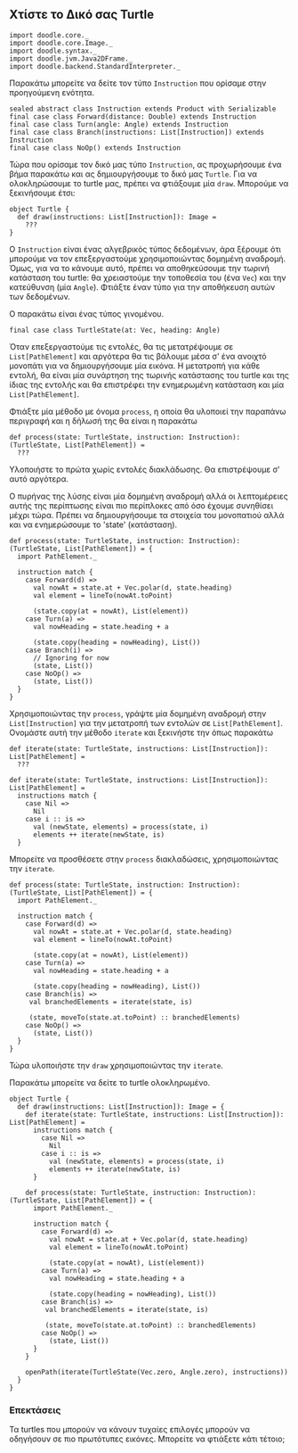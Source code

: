 ## Χτίστε το Δικό σας Turtle

```tut:invisible
import doodle.core._
import doodle.core.Image._
import doodle.syntax._
import doodle.jvm.Java2DFrame._
import doodle.backend.StandardInterpreter._
```

Παρακάτω μπορείτε να δείτε τον τύπο `Instruction` που ορίσαμε στην προηγούμενη ενότητα.

```tut:book
sealed abstract class Instruction extends Product with Serializable
final case class Forward(distance: Double) extends Instruction
final case class Turn(angle: Angle) extends Instruction
final case class Branch(instructions: List[Instruction]) extends Instruction
final case class NoOp() extends Instruction
```

Τώρα που ορίσαμε τον δικό μας τύπο `Instruction`, ας προχωρήσουμε ένα βήμα παρακάτω και ας δημιουργήσουμε το δικό μας `Turtle`. Για να ολοκληρώσουμε το turtle μας, πρέπει να φτιάξουμε μία `draw`. Μπορούμε να ξεκινήσουμε έτσι:

```tut:book
object Turtle {
  def draw(instructions: List[Instruction]): Image =
    ???
}
```

Ο `Instruction` είναι ένας αλγεβρικός τύπος δεδομένων, άρα ξέρουμε ότι μπορούμε να τον επεξεργαστούμε χρησιμοποιώντας δομημένη αναδρομή. Όμως, για να το κάνουμε αυτό, πρέπει να αποθηκεύσουμε την τωρινή κατάσταση του turtle: θα χρειαστούμε την τοποθεσία του (ένα `Vec`) και την κατεύθυνση (μία `Angle`). Φτιάξτε έναν τύπο για την αποθήκευση αυτών των δεδομένων.

<div class="solution">
Ο παρακάτω είναι ένας τύπος γινομένου.

```tut:book
final case class TurtleState(at: Vec, heading: Angle)
```
</div>

Όταν επεξεργαστούμε τις εντολές, θα τις μετατρέψουμε σε `List[PathElement]` και αργότερα θα τις βάλουμε μέσα σ' ένα ανοιχτό μονοπάτι για να δημιουργήσουμε μία εικόνα. Η μετατροπή για κάθε εντολή, θα είναι μία συνάρτηση της τωρινής κατάστασης του turtle και της ίδιας της εντολής και θα επιστρέφει την ενημερωμένη κατάσταση και μία `List[PathElement]`.

Φτιάξτε μία μέθοδο με όνομα `process`, η οποία θα υλοποιεί την παραπάνω περιγραφή και η δήλωσή της θα είναι η παρακάτω

```tut:book
def process(state: TurtleState, instruction: Instruction): (TurtleState, List[PathElement]) =
  ???
```

Υλοποιήστε το πρώτα χωρίς εντολές διακλάδωσης. Θα επιστρέψουμε σ' αυτό αργότερα.

<div class="solution">
Ο πυρήνας της λύσης είναι μία δομημένη αναδρομή αλλά οι λεπτομέρειες αυτής της περίπτωσης είναι πιο περίπλοκες από όσο έχουμε συνηθίσει μέχρι τώρα. Πρέπει να δημιουργήσουμε τα στοιχεία του μονοπατιού αλλά και να ενημερώσουμε το 'state' (κατάσταση).

```tut:book
def process(state: TurtleState, instruction: Instruction): (TurtleState, List[PathElement]) = {
  import PathElement._
  
  instruction match {
    case Forward(d) =>
      val nowAt = state.at + Vec.polar(d, state.heading)
      val element = lineTo(nowAt.toPoint)

      (state.copy(at = nowAt), List(element))
    case Turn(a) =>
      val nowHeading = state.heading + a

      (state.copy(heading = nowHeading), List())
    case Branch(i) =>
      // Ignoring for now
      (state, List())
    case NoOp() =>
      (state, List())
  }
}
```
</div>

Χρησιμοποιώντας την `process`, γράψτε μία δομημένη αναδρομή στην `List[Instruction]` για την μετατροπή των εντολών σε `List[PathElement]`. Ονομάστε αυτή την μέθοδο `iterate` και ξεκινήστε την όπως παρακάτω

```tut:book
def iterate(state: TurtleState, instructions: List[Instruction]): List[PathElement] =
  ???
```

<div class="solution">

```tut:book
def iterate(state: TurtleState, instructions: List[Instruction]): List[PathElement] =
  instructions match {
    case Nil => 
      Nil
    case i :: is =>
      val (newState, elements) = process(state, i)
      elements ++ iterate(newState, is)
  }
```
</div>

Μπορείτε να προσθέσετε στην `process` διακλαδώσεις, χρησιμοποιώντας την `iterate`.

<div class="function">

```tut:book
def process(state: TurtleState, instruction: Instruction): (TurtleState, List[PathElement]) = {
  import PathElement._
  
  instruction match {
    case Forward(d) =>
      val nowAt = state.at + Vec.polar(d, state.heading)
      val element = lineTo(nowAt.toPoint)

      (state.copy(at = nowAt), List(element))
    case Turn(a) =>
      val nowHeading = state.heading + a

      (state.copy(heading = nowHeading), List())
    case Branch(is) =>
     val branchedElements = iterate(state, is)
     
     (state, moveTo(state.at.toPoint) :: branchedElements)
    case NoOp() =>
      (state, List())
  }
}
```
</div>

Τώρα υλοποιήστε την `draw` χρησιμοποιώντας την `iterate`.

<div class="solution">
Παρακάτω μπορείτε να δείτε το turtle ολοκληρωμένο.

```tut:book
object Turtle {
  def draw(instructions: List[Instruction]): Image = {
    def iterate(state: TurtleState, instructions: List[Instruction]): List[PathElement] =
      instructions match {
        case Nil => 
          Nil
        case i :: is =>
          val (newState, elements) = process(state, i)
          elements ++ iterate(newState, is)
      }

    def process(state: TurtleState, instruction: Instruction): (TurtleState, List[PathElement]) = {
      import PathElement._
      
      instruction match {
        case Forward(d) =>
          val nowAt = state.at + Vec.polar(d, state.heading)
          val element = lineTo(nowAt.toPoint)
    
          (state.copy(at = nowAt), List(element))
        case Turn(a) =>
          val nowHeading = state.heading + a
    
          (state.copy(heading = nowHeading), List())
        case Branch(is) =>
         val branchedElements = iterate(state, is)
         
         (state, moveTo(state.at.toPoint) :: branchedElements)
        case NoOp() =>
          (state, List())
      }
    }
    
    openPath(iterate(TurtleState(Vec.zero, Angle.zero), instructions))
  }
}
```
</div>


### Επεκτάσεις

Τα turtles που μπορούν να κάνουν τυχαίες επιλογές μπορούν να οδηγήσουν σε πιο πρωτότυπες εικόνες. Μπορείτε να φτιάξετε κάτι τέτοιο;
